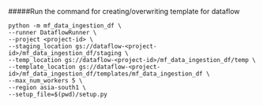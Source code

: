 #####Run the command for creating/overwriting template for dataflow
```
python -m mf_data_ingestion_df \
--runner DataflowRunner \
--project <project-id> \
--staging_location gs://dataflow-<project-id>/mf_data_ingestion_df/staging \
--temp_location gs://dataflow-<project-id>/mf_data_ingestion_df/temp \
--template_location gs://dataflow-<project-id>/mf_data_ingestion_df/templates/mf_data_ingestion_df \
--max_num_workers 5 \
--region asia-south1 \
--setup_file=$(pwd)/setup.py
```